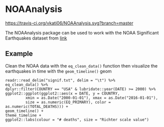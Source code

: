 # NOAAnalysis

https://travis-ci.org/vkati06/NOAAnalysis.svg?branch=master

The NOAAnalysis package can be used to work with the NOAA Significant 
Earthquakes dataset from [link](https://www.ngdc.noaa.gov/nndc/struts/form?t=101650&s=1&d=1)

## Example

Clean the NOAA data with the `eq_clean_data()` function then 
visualize the earthquakes in time with the `geom_timeline()` geom

```
readr::read_delim("signif.txt", delim = "\t") %>%
eq_clean_data() %>%
dplyr::filter(COUNTRY == "USA" & lubridate::year(DATE) >= 2000) %>%
ggplot2::ggplot(ggplot2::aes(x = DATE, y = COUNTRY,
         xmin = as.Date("2000-01-01"), xmax = as.Date("2016-01-01"),
         size = as.numeric(EQ_PRIMARY), color = as.numeric(TOTAL_DEATHS))) +
geom_timeline() +
theme_timeline +
ggplot2::labs(colour = "# deaths", size = "Richter scale value")
```
